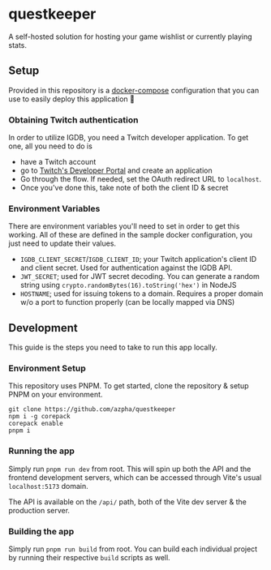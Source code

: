 # questkeeper

A self-hosted solution for hosting your game wishlist or currently playing stats.

## Setup

Provided in this repository is a [docker-compose](./docker-compose.yml) configuration that you can use to easily deploy this application 🕺

### Obtaining Twitch authentication

In order to utilize IGDB, you need a Twitch developer application. To get one, all you need to do is

- have a Twitch account
- go to [Twitch's Developer Portal](https://dev.twitch.tv/console/apps/create) and create an application
- Go through the flow. If needed, set the OAuth redirect URL to `localhost`.
- Once you've done this, take note of both the client ID & secret

### Environment Variables

There are environment variables you'll need to set in order to get this working. All of these are defined in the sample docker configuration, you just need to update their values.

- `IGDB_CLIENT_SECRET`/`IGDB_CLIENT_ID`; your Twitch application's client ID and client secret. Used for authentication against the IGDB API.
- `JWT_SECRET`; used for JWT secret decoding. You can generate a random string using `crypto.randomBytes(16).toString('hex')` in NodeJS
- `HOSTNAME`; used for issuing tokens to a domain. Requires a proper domain w/o a port to function properly (can be locally mapped via DNS)

## Development

This guide is the steps you need to take to run this app locally.

### Environment Setup

This repository uses PNPM. To get started, clone the repository & setup PNPM on your environment.

```
git clone https://github.com/azpha/questkeeper
npm i -g corepack
corepack enable
pnpm i
```

### Running the app

Simply run `pnpm run dev` from root. This will spin up both the API and the frontend development servers, which can be accessed through Vite's usual `localhost:5173` domain.

The API is available on the `/api/` path, both of the Vite dev server & the production server.

### Building the app

Simply run `pnpm run build` from root. You can build each individual project by running their respective `build` scripts as well.
